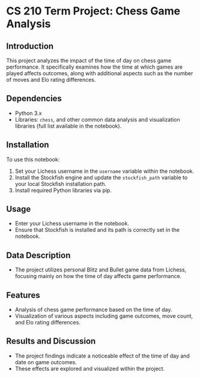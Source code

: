 
# CS 210 Term Project: Chess Game Analysis

## Introduction
This project analyzes the impact of the time of day on chess game performance. It specifically examines how the time at which games are played affects outcomes, along with additional aspects such as the number of moves and Elo rating differences.

## Dependencies
- Python 3.x
- Libraries: `chess`, and other common data analysis and visualization libraries (full list available in the notebook).

## Installation
To use this notebook:
1. Set your Lichess username in the `username` variable within the notebook.
2. Install the Stockfish engine and update the `stockfish_path` variable to your local Stockfish installation path.
3. Install required Python libraries via pip.

## Usage
- Enter your Lichess username in the notebook.
- Ensure that Stockfish is installed and its path is correctly set in the notebook.

## Data Description
- The project utilizes personal Blitz and Bullet game data from Lichess, focusing mainly on how the time of day affects game performance.

## Features
- Analysis of chess game performance based on the time of day.
- Visualization of various aspects including game outcomes, move count, and Elo rating differences.

## Results and Discussion
- The project findings indicate a noticeable effect of the time of day and date on game outcomes.
- These effects are explored and visualized within the project.
